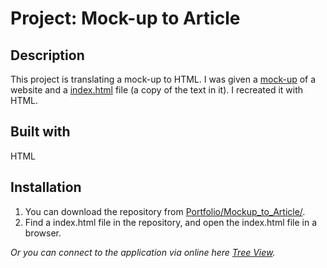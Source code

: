 # Project: Mock-up to Article

## Description

This project is translating a mock-up to HTML. I was given a [mock-up](https://leachung.github.io/Portfolio/Mockup_to_Article/before/blog-mockup.pdf) of a website and a [index.html](https://leachung.github.io/Portfolio/Mockup_to_Article/before/index_B4.html) file (a copy of the text in it). I recreated it with HTML.

## Built with

HTML

## Installation

1. You can download the repository from
[Portfolio/Mockup_to_Article/](https://github.com/leachung/Portfolio/tree/master/Mockup_to_Article/).
2. Find a index.html file in the repository, and open the index.html file in a browser.

*Or you can connect to the application via online here [Tree View](https://leachung.github.io/Portfolio/Mockup_to_Article/index.html).*
